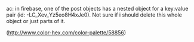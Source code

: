 ac: in firebase, one of the post objects has a nested object for a key:value pair (id: -LC_Xev_Yz5eo8H4xJe0). Not sure if i should delete this whole object or just parts of it.

(http://www.color-hex.com/color-palette/58856)
